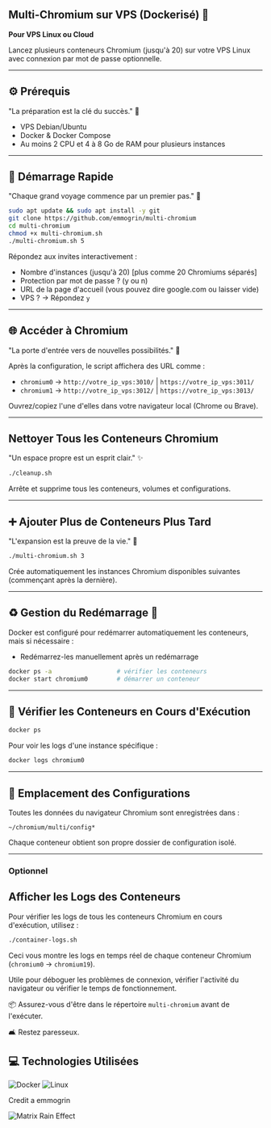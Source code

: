 ## Multi-Chromium sur VPS (Dockerisé) 🐳

**Pour VPS Linux ou Cloud**

Lancez plusieurs conteneurs Chromium (jusqu'à 20) sur votre VPS Linux avec connexion par mot de passe optionnelle.

--- 

## ⚙️ Prérequis

"La préparation est la clé du succès." 🔑

*   VPS Debian/Ubuntu
*   Docker & Docker Compose
*   Au moins 2 CPU et 4 à 8 Go de RAM pour plusieurs instances

---

## 🚀 Démarrage Rapide

"Chaque grand voyage commence par un premier pas." 🚀

```bash
sudo apt update && sudo apt install -y git
git clone https://github.com/emmogrin/multi-chromium
cd multi-chromium
chmod +x multi-chromium.sh
./multi-chromium.sh 5
```

Répondez aux invites interactivement :

*   Nombre d'instances (jusqu'à 20) [plus comme 20 Chromiums séparés]
*   Protection par mot de passe ? (y ou n)
*   URL de la page d'accueil (vous pouvez dire google.com ou laisser vide)
*   VPS ? → Répondez `y`

---

## 🌐 Accéder à Chromium

"La porte d'entrée vers de nouvelles possibilités." 🚪

Après la configuration, le script affichera des URL comme :

*   `chromium0` → `http://votre_ip_vps:3010/` | `https://votre_ip_vps:3011/`
*   `chromium1` → `http://votre_ip_vps:3012/` | `https://votre_ip_vps:3013/`

Ouvrez/copiez l'une d'elles dans votre navigateur local (Chrome ou Brave).

---

##  Nettoyer Tous les Conteneurs Chromium

"Un espace propre est un esprit clair." ✨

```bash
./cleanup.sh
```

Arrête et supprime tous les conteneurs, volumes et configurations.

---

## ➕ Ajouter Plus de Conteneurs Plus Tard

"L'expansion est la preuve de la vie." 🌱

```bash
./multi-chromium.sh 3
```

Crée automatiquement les instances Chromium disponibles suivantes (commençant après la dernière).

---

## ♻️ Gestion du Redémarrage 🔄

Docker est configuré pour redémarrer automatiquement les conteneurs, mais si nécessaire :

*   Redémarrez-les manuellement après un redémarrage

```bash
docker ps -a                  # vérifier les conteneurs
docker start chromium0        # démarrer un conteneur
```

---

## 🧪 Vérifier les Conteneurs en Cours d'Exécution

```bash
docker ps
```

Pour voir les logs d'une instance spécifique :

```bash
docker logs chromium0
```

---

## 📁 Emplacement des Configurations

Toutes les données du navigateur Chromium sont enregistrées dans :

`~/chromium/multi/config*`

Chaque conteneur obtient son propre dossier de configuration isolé.

---

### Optionnel

## Afficher les Logs des Conteneurs

Pour vérifier les logs de tous les conteneurs Chromium en cours d'exécution, utilisez :

```bash
./container-logs.sh
```

Ceci vous montre les logs en temps réel de chaque conteneur Chromium (`chromium0` → `chromium19`).

Utile pour déboguer les problèmes de connexion, vérifier l'activité du navigateur ou vérifier le temps de fonctionnement.

📦 Assurez-vous d'être dans le répertoire `multi-chromium` avant de l'exécuter.

🛋️ Restez paresseux.



## 💻 Technologies Utilisées

![Docker](https://img.shields.io/badge/Docker-2496ED?style=for-the-badge&logo=docker&logoColor=white)
![Linux](https://img.shields.io/badge/Linux-FCC624?style=for-the-badge&logo=linux&logoColor=black)



Credit a emmogrin



![Matrix Rain Effect](https://private-us-east-1.manuscdn.com/sessionFile/nuGMb7wYgP9DC09pfmBXtd/sandbox/ZQ4DpeCeD3zXFehAzLsmq8-images_1750621832852_na1fn_L2hvbWUvdWJ1bnR1L3VwbG9hZC9zZWFyY2hfaW1hZ2VzL2Frb1RRTk1uTXNWeA.gif?Policy=eyJTdGF0ZW1lbnQiOlt7IlJlc291cmNlIjoiaHR0cHM6Ly9wcml2YXRlLXVzLWVhc3QtMS5tYW51c2Nkbi5jb20vc2Vzc2lvbkZpbGUvbnVHTWI3d1lnUDlEQzA5cGZtQlh0ZC9zYW5kYm94L1pRNERwZUNlRDN6WEZlaEF6THNtcTgtaW1hZ2VzXzE3NTA2MjE4MzI4NTJfbmExZm5fTDJodmJXVXZkV0oxYm5SMUwzVndiRzloWkM5elpXRnlZMmhmYVcxaFoyVnpMMkZyYjFSUlRrMXVUWE5XZUEuZ2lmIiwiQ29uZGl0aW9uIjp7IkRhdGVMZXNzVGhhbiI6eyJBV1M6RXBvY2hUaW1lIjoxNzY3MjI1NjAwfX19XX0_&Key-Pair-Id=K2HSFNDJXOU9YS&Signature=stab8aZkSaXW6~e4ZRtNnPcx-93tSvYiq-hYm2hGHNXnCzDotVC0rLyDIEUcLsl4l8yIP5lZLrAH~U31cEc8~onMeSf5rok3~PxRiFCbBTp9w0FNw4Z0~HFYHEIsbFCHHwuw9y7kqeLkm7XKTbTaKKTUXO2n-IddP8X8Y-v-XS5akiAgiVcKs3-5PyJI4tcbTOau-2NukIMWCHre7M5B68EnJ0jFOQGcorZNBR2PfrkJcxVM1B1OtahnNsp8~S6~8PgrkyGiAQxpIz60RbwKDRL2hmhj2BSd0eB6FD01k6t1NFLBQYDPPcwZGj9LQwTq6bggDJ-IfZSV~6ddR3M4vw__)



